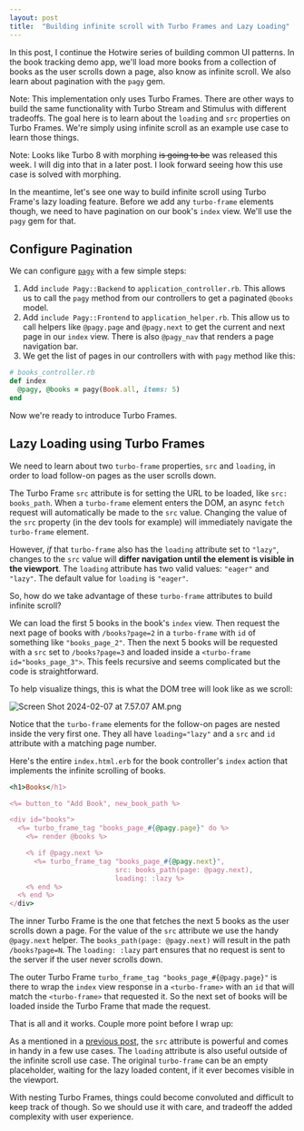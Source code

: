 ```yaml
---
layout: post
title:  "Building infinite scroll with Turbo Frames and Lazy Loading"
---
```


In this post, I continue the Hotwire series of building common UI patterns. In the book tracking demo app, we'll load more books from a collection of books as the user scrolls down a page, also know as infinite scroll. We also learn about pagination with the `pagy` gem.

Note: This implementation only uses Turbo Frames. There are other ways to build the same functionality with Turbo Stream and Stimulus with different tradeoffs. The goal here is to learn about the `loading` and `src` properties on Turbo Frames. We're simply using infinite scroll as an example use case to learn those things.

Note: Looks like Turbo 8 with morphing ~~is going to be~~ was released this week. I will dig into that in a later post. I look forward seeing how this use case is solved with morphing.

In the meantime, let's see one way to build infinite scroll using Turbo Frame's lazy loading feature. Before we add any `turbo-frame` elements though, we need to have pagination on our book's `index` view. We'll use the `pagy` gem for that.

## Configure Pagination

We can configure [`pagy`](https://github.com/ddnexus/pagy) with a few simple steps:

1. Add `include Pagy::Backend` to `application_controller.rb`. This allows us to call the `pagy` method from our controllers to get a paginated `@books` model.
2. Add `include Pagy::Frontend` to `application_helper.rb`. This allow us to call helpers like `@pagy.page` and `@pagy.next` to get the current and next page in our `index` view. There is also `@pagy_nav` that renders a page navigation bar.
3. We get the list of pages in our controllers with with `pagy` method like this:

```ruby
# books_controller.rb
def index
  @pagy, @books = pagy(Book.all, items: 5)
end
```

Now we're ready to introduce Turbo Frames.

## Lazy Loading using Turbo Frames

We need to learn about two `turbo-frame` properties, `src` and `loading`, in order to load follow-on pages as the user scrolls down.

The Turbo Frame `src` attribute is for setting the URL to be loaded, like `src: books_path`. When a `turbo-frame` element enters the DOM, an async `fetch` request will automatically be made to the `src` value. Changing the value of the `src` property (in the dev tools for example) will immediately navigate the `turbo-frame` element.

However, *if* that `turbo-frame` also has the `loading` attribute set to `"lazy"`, changes to the `src` value will **differ navigation until the element is visible in the viewport**. The `loading` attribute has two valid values: `"eager"` and `"lazy"`. The default value for `loading` is `"eager"`.

So, how do we take advantage of these `turbo-frame` attributes to build infinite scroll?

We can load the first 5 books in the book's `index` view. Then request the next page of books with `/books?page=2` in a `turbo-frame` with `id` of something like `"books_page_2"`. Then the next 5 books will be requested with a `src` set to `/books?page=3` and loaded inside a `<turbo-frame id="books_page_3">`. This feels recursive and seems complicated but the code is straightforward. 

To help visualize things, this is what the DOM tree will look like as we scroll:

 ![Screen Shot 2024-02-07 at 7.57.07 AM.png](https://assets.buttondown.email/images/464d3fc2-9d4a-48d7-963e-1e219c9bac3a.png?w=960&fit=max) 

Notice that the `turbo-frame` elements for the follow-on pages are nested inside the very first one. They all have `loading="lazy"` and a `src` and `id` attribute with a matching page number. 

Here's the entire `index.html.erb` for the book controller's `index` action that implements the infinite scrolling of books.

```ruby
<h1>Books</h1>

<%= button_to "Add Book", new_book_path %>

<div id="books">
  <%= turbo_frame_tag "books_page_#{@pagy.page}" do %>
    <%= render @books %>

    <% if @pagy.next %>
      <%= turbo_frame_tag "books_page_#{@pagy.next}",
                          src: books_path(page: @pagy.next),
                          loading: :lazy %>
    <% end %>
  <% end %>
</div>
```

The inner Turbo Frame is the one that fetches the next 5 books as the user scrolls down a page. For the value of the `src` attribute we use the handy `@pagy.next` helper. The `books_path(page: @pagy.next)` will result in the path `/books?page=N`. The `loading: :lazy` part ensures that no request is sent to the server if the user never scrolls down.

The outer Turbo Frame `turbo_frame_tag "books_page_#{@pagy.page}"` is there to wrap the `index` view response in a `<turbo-frame>` with an `id` that will match the `<turbo-frame>` that requested it. So the next set of books will be loaded inside the Turbo Frame that made the request.

That is all and it works. Couple more point before I wrap up:

As a mentioned in a [previous post](https://buttondown.email/bhumi/archive/how-to-build-responsive-search-with-turbo-frames/), the `src` attribute is powerful and comes in handy in a few use cases. The `loading` attribute is also useful outside of the infinite scroll use case. The original `turbo-frame` can be an empty placeholder, waiting for the lazy loaded content, if it ever becomes visible in the viewport.

With nesting Turbo Frames, things could become convoluted and difficult to keep track of though. So we should use it with care, and tradeoff the added complexity with user experience.
